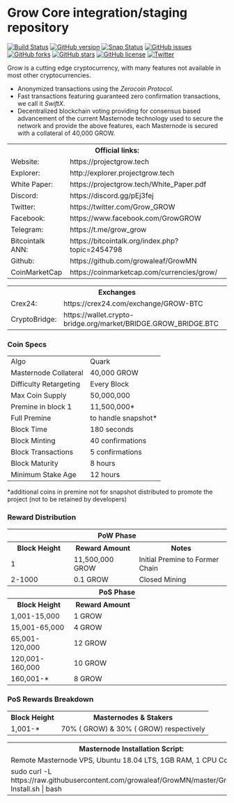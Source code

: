 Grow Core integration/staging repository
=====================================

[![Build Status](https://travis-ci.org/growaleaf/GrowMN.svg?branch=master)](https://travis-ci.org/growaleaf/GrowMN) [![GitHub version](https://badge.fury.io/gh/grow%2Fgrow.svg)](https://badge.fury.io/gh/grow%2Fgrow) [![Snap Status](https://build.snapcraft.io/badge/grow/grow.svg)](https://build.snapcraft.io/user/grow/grow) [![GitHub issues](https://img.shields.io/github/issues/grow/grow.svg)](https://github.com/growaleaf/GrowMN/issues) [![GitHub forks](https://img.shields.io/github/forks/grow/grow.svg)](https://github.com/growaleaf/GrowMN/network) [![GitHub stars](https://img.shields.io/github/stars/grow/grow.svg)](https://github.com/growaleaf/GrowMN/stargazers) [![GitHub license](https://img.shields.io/github/license/grow/grow.svg)](https://github.com/growaleaf/GrowMN/blob/master/COPYING) [![Twitter](https://img.shields.io/twitter/url/https://github.com/growaleaf/GrowMN.svg?style=social)](https://twitter.com/intent/tweet?text=Wow:&url=http%3A%2F%2Fgithub.com%2Fgrow%2Fgrow)

Grow is a cutting edge cryptocurrency, with many features not available in most other cryptocurrencies.
- Anonymized transactions using the _Zerocoin Protocol_.
- Fast transactions featuring guaranteed zero confirmation transactions, we call it _SwiftX_.
- Decentralized blockchain voting providing for consensus based advancement of the current Masternode
  technology used to secure the network and provide the above features, each Masternode is secured
  with a collateral of 40,000 GROW.

  
<table>
  <th colspan=2>Official links:</th>

<tr><td>Website:</td><td> https://projectgrow.tech</td></tr>
<tr><td>Explorer:</td><td> http://explorer.projectgrow.tech</td></tr>
<tr><td>White Paper:</td><td> https://projectgrow.tech/White_Paper.pdf</td></tr>
<tr><td>Discord:</td><td> https://discord.gg/pEj3fej</td></tr>
<tr><td>Twitter:</td><td> https://twitter.com/Grow_GROW</td></tr>
<tr><td>Facebook:</td><td> https://www.facebook.com/GrowGROW</td></tr>
<tr><td>Telegram:</td><td> https://t.me/grow_grow</td></tr>
<tr><td>Bitcointalk ANN:</td><td> https://bitcointalk.org/index.php?topic=2454798</td></tr>
<tr><td>Github:</td><td> https://github.com/growaleaf/GrowMN</td></tr>
<tr><td>CoinMarketCap</td><td>https://coinmarketcap.com/currencies/grow/</td></tr>
</table>

<table>
  <th colspan=2>Exchanges</th>

<tr><td>Crex24:</td><td> https://crex24.com/exchange/GROW-BTC</td></tr>
<tr><td>CryptoBridge:</td><td> https://wallet.crypto-bridge.org/market/BRIDGE.GROW_BRIDGE.BTC</td></tr>
</table>



### Coin Specs
<table>
<tr><td>Algo</td><td>Quark</td></tr>
  <tr><td>Masternode Collateral</td><td>40,000 GROW</td></tr>
<tr><td>Difficulty Retargeting</td><td>Every Block</td></tr>
<tr><td>Max Coin Supply</td><td>50,000,000</td></tr>
<tr><td>Premine in block 1</td><td>11,500,000*</td></tr>
<tr><td>Full Premine</td><td>to handle snapshot*</td></tr>
  <tr><td>Block Time</td><td>180 seconds</td></tr>
  <tr><td>Block Minting</td><td>40 confirmations</td></tr>
  <tr><td>Block Transactions</td><td>5 confirmations</td></tr>
  <tr><td>Block Maturity</td><td>8 hours</td></tr>
  <tr><td>Minimum Stake Age</td><td>12 hours</td></tr>
</table>
*additional coins in premine not for snapshot distributed to promote the project (not to be retained by developers)

### Reward Distribution

<table>
<th colspan=4>PoW Phase</th>
<tr><th>Block Height</th><th>Reward Amount</th><th>Notes</th></tr>
<tr><td>1</td><td>11,500,000 GROW</td><td>Initial Premine to Former Chain</td></tr>
<tr><td>2-1000</td><td>0.1 GROW</td><td>Closed Mining</td></tr>
<tr><th colspan=4>PoS Phase</th></tr>
<tr><th>Block Height</th><th colspan=1>Reward Amount</th></tr>
<tr><td>1,001-15,000</td><td>1 GROW</td></tr>
  <tr><td>15,001-65,000</td><td>4 GROW</td></tr>
  <tr><td>65,001-120,000</td><td>12 GROW</td></tr>
    <tr><td>120,001-160,000</td><td>10 GROW</td></tr>
  <tr><td>160,001-*</td><td>8 GROW</td></tr>
</table>

### PoS Rewards Breakdown

<table>
<th>Block Height</th><th>Masternodes & Stakers</th>
<tr><td>1,001-*</td><td>70% ( GROW) & 30% ( GROW) respectively</td></tr>
</table>


<table>
  <th colspan=1>Masternode Installation Script:</th>
  <tr><td>Remote Masternode VPS, Ubuntu 18.04 LTS, 1GB RAM, 1 CPU Core </td></td>  
<tr><td>sudo curl -L https://raw.githubusercontent.com/growaleaf/GrowMN/master/GrowMN-Install.sh | bash</td></td>
</table>
